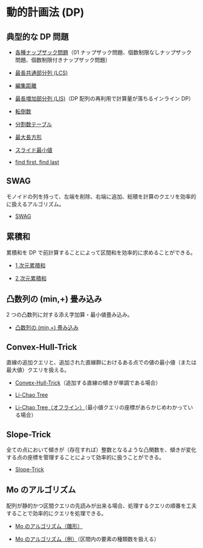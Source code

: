 # 動的計画法 (DP)

## 典型的な DP 問題

- [各種ナップザック問題](Knapsack.hpp)（01 ナップザック問題、個数制限なしナップザック問題、個数制限付きナップザック問題）

- [最長共通部分列 (LCS)](Longest_Common_Subsequence.hpp)

- [編集距離](Edit_Distance.hpp)

- [最長増加部分列 (LIS)](Longest_Increasing_Subsequence.hpp)（DP 配列の再利用で計算量が落ちるインライン DP）

- [転倒数](Inversion_Number.hpp)

- [分割数テーブル](Partition_Number.hpp)

- [最大長方形](Largest_Rectangle.hpp)

- [スライド最小値](Slide_Min.hpp)

- [find first, find last](Find_First_Last.hpp)

## SWAG

モノイドの列を持って、左端を削除、右端に追加、総積を計算のクエリを効率的に扱えるアルゴリズム。

- [SWAG](Sliding_Window_Aggregation.hpp)

## 累積和

累積和を DP で前計算することによって区間和を効率的に求めることができる。

- [1 次元累積和](Cumulative_Sum_1D.hpp)

- [2 次元累積和](Cumulative_Sum_2D.hpp)

## 凸数列の (min,+) 畳み込み

2 つの凸数列に対する添え字加算・最小値畳み込み。

- [凸数列の (min,+) 畳み込み](Concave_Min_Plus_Convolution.hpp)

## Convex-Hull-Trick

直線の追加クエリと、追加された直線群におけるある点での値の最小値（または最大値）クエリを扱える。

- [Convex-Hull-Trick](Convex_Hull_Trick.hpp)（追加する直線の傾きが単調である場合）

- [Li-Chao Tree](Li-Chao_Tree.hpp)

- [Li-Chao Tree（オフライン）](Li-Chao_Tree_2.hpp)（最小値クエリの座標があらかじめわかっている場合）

## Slope-Trick

全ての点において傾きが（存在すれば）整数となるような凸関数を、傾きが変化する点の座標を管理することによって効率的に扱うことができる。

- [Slope-Trick](Slope_Trick.hpp)

## Mo のアルゴリズム

配列が静的かつ区間クエリの先読みが出来る場合、処理するクエリの順番を工夫することで効率的にクエリを処理できる。

- [Mo のアルゴリズム（雛形）](Mo_Template.hpp)

- [Mo のアルゴリズム（例）](Mo_Example.hpp)（区間内の要素の種類数を扱える）
